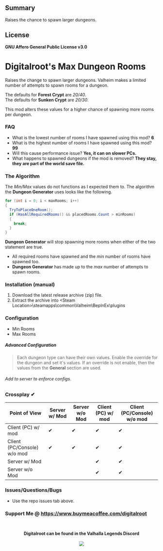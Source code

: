 ## Summary
Raises the chance to spawn larger dungeons. 

## License
**GNU Affero General Public License v3.0**

# Digitalroot's Max Dungeon Rooms
Raises the change to spawn larger dungeons. Valheim makes a limited
number of attempts to spawn rooms for a dungeon.

The defaults for **Forest Crypt** are _20/40_.  
The defaults for **Sunken Crypt** are _20/30_.

This mod alters these values for a higher chance of spawning more rooms
per dungeon. 

### FAQ
 - What is the lowest number of rooms I have spawned using this mod? **6**
 - What is the highest number of rooms I have spawned using this mod? **99**
 - Will this cause performance issue? **Yes, it can on slower PCs.**
 - What happens to spawned dungeons if the mod is removed? **They stay, they are part of the world save file.**

### The Algorithm

The _Min/Max_ values do not functions as I expected them to. 
The algorithm the **Dungeon Generator** uses looks like the following.

```c#
for (int i = 0; i < maxRooms; i++)
{
  TryToPlaceOneRoom();
  if (HasAllRequiredRooms() && placedRooms.Count > minRooms)
  {
    break;
  }
}
```
**Dungeon Generator** will stop spawning more rooms when either of the two statement are true.
 - All required rooms have spawned and the _min_ number of rooms have spawned too.
 - **Dungeon Generator** has made up to the _max_ number of attempts to spawn rooms.

### Installation (manual)
1. Download the latest release archive (zip) file.
1. Extract the archive into &lt;Steam Location&gt;\steamapps\common\Valheim\BepInEx\plugins

### Configuration 
- Min Rooms
- Max Rooms

##### Advanced Configuration 

> Each dungeon type can have their own values. Enable the override for the dungeon and set it's values. 
> If an override is not enable, then the values from the __General__ section are used.

###### Add to server to enforce configs. 

### Crossplay <span class="checked">✔</span>
| Point of View               | Server w/ Mod                   | Server w/o Mod                  | Client (PC) w/ mod              | Client (PC/Console) w/o mod     |
| ---                         | ---                             | ---                             | ---                             | ---                             |
| Client (PC) w/ mod          | <span class="checked">✔</span> | <span class="checked">✔</span> | <span class="checked">✔</span> | <span class="checked">✔</span> |
| Client (PC/Console) w/o mod | <span class="checked">✔</span> | <span class="checked">✔</span> | <span class="checked">✔</span> | <span class="checked">✔</span> |
| Server w/ Mod               |                                 |                                 | <span class="checked">✔</span> | <span class="checked">✔</span> |
| Server w/o Mod              |                                 |                                 | <span class="checked">✔</span> | <span class="checked">✔</span> |


### Issues/Questions/Bugs
- Use the repo issues tab above.

### Support Me @ https://www.buymeacoffee.com/digitalroot
<br />
<p align="center">
<b>Digitalroot can be found in the Valhalla Legends Discord</b><br /><br />
  <a href="https://discord.gg/SsMW3rm67u" target="_blank"><img src="https://digitalroot.net/img/vl/vl_logo_125x154.png"></a>
</p>
